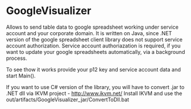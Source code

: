 GoogleVisualizer
================

Allows to send table data to google spreadsheet working under service account and your corporate domain. It is written on Java, since .NET version of the google spreadsheet client library does not support service account authorization. Service account authoriazation is required, if you want to update your google spreadsheets automatically, via a background process.

To see thow it works provide your p12 key and service account data and start Main().

If you want to use C# version of the library, you will have to convert .jar to .NET dll via IKVM project - http://www.ikvm.net/ Install IKVM and use the out/artifacts/GoogleVisualizer_jar/ConvertToDll.bat
